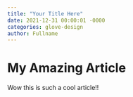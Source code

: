 ```yaml
--- 
title: "Your Title Here"
date: 2021-12-31 00:00:01 -0000
categories: glove-design
author: Fullname
---
```


# My Amazing Article

Wow this is such a cool article!!
